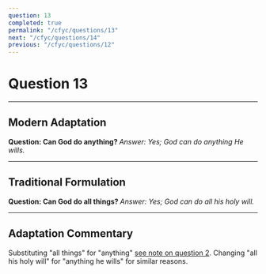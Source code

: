 ```yaml
---
question: 13
completed: true
permalink: "/cfyc/questions/13"
next: "/cfyc/questions/14"
previous: "/cfyc/questions/12"
---
```

# Question 13
---
## Modern Adaptation
<strong>
    Question: Can God do anything?
</strong>

<em>
    Answer: Yes; God can do anything He wills.
</em>

---
## Traditional Formulation
<strong>
    Question: Can God do all things?
</strong>

<em>
    Answer: Yes; God can do all his holy will.
</em>

---
## Adaptation Commentary
Substituting "all things" for "anything" [see note on question 2](/cfyc/questions/2).
Changing "all his holy will" for "anything he wills" for similar reasons.
